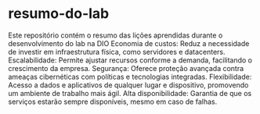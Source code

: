 # resumo-do-lab
Este repositório contém o resumo das lições aprendidas durante o desenvolvimento do lab na DIO
Economia de custos: Reduz a necessidade de investir em infraestrutura física, como servidores e datacenters.
Escalabilidade: Permite ajustar recursos conforme a demanda, facilitando o crescimento da empresa.
Segurança: Oferece proteção avançada contra ameaças cibernéticas com políticas e tecnologias integradas.
Flexibilidade: Acesso a dados e aplicativos de qualquer lugar e dispositivo, promovendo um ambiente de trabalho mais ágil.
Alta disponibilidade: Garantia de que os serviços estarão sempre disponíveis, mesmo em caso de falhas.
